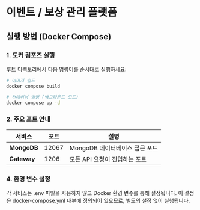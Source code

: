 # 이벤트 / 보상 관리 플랫폼
## 실행 방법 (Docker Compose)

### 1. 도커 컴포즈 실행

루트 디렉토리에서 다음 명령어를 순서대로 실행하세요:

```bash
# 이미지 빌드
docker compose build

# 컨테이너 실행 (백그라운드 모드)
docker compose up -d
```

### 2. 주요 포트 안내

| 서비스       | 포트    | 설명                            |
|--------------|-------|---------------------------------|
| **MongoDB**  | 12067 | MongoDB 데이터베이스 접근 포트 |
| **Gateway**  | 1206  | 모든 API 요청이 진입하는 포트  |



### 4. 환경 변수 설정
각 서비스는 .env 파일을 사용하지 않고 Docker 환경 변수를 통해 설정됩니다. 이 설정은 docker-compose.yml 내부에 정의되어 있으므로, 별도의 설정 없이 실행됩니다.